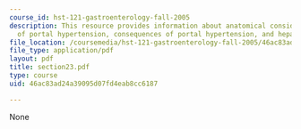 ```yaml
---
course_id: hst-121-gastroenterology-fall-2005
description: This resource provides information about anatomical considerations, mechanism
  of portal hypertension, consequences of portal hypertension, and hepatic encephalopathy.
file_location: /coursemedia/hst-121-gastroenterology-fall-2005/46ac83ad24a39095d07fd4eab8cc6187_section23.pdf
file_type: application/pdf
layout: pdf
title: section23.pdf
type: course
uid: 46ac83ad24a39095d07fd4eab8cc6187

---
```

None